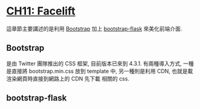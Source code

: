 # [CH11: Facelift](<https://blog.miguelgrinberg.com/post/the-flask-mega-tutorial-part-xi-facelift>)

這章節主要講述的是利用 [Bootstrap](<https://getbootstrap.com/docs/4.3/getting-started/introduction/>) 加上 [bootstrap-flask](<https://bootstrap-flask.readthedocs.io/en/latest/>) 來美化前端介面.

## Bootstrap

是由 Twitter 團隊推出的 CSS 框架, 目前版本已來到 4.3.1. 有兩種導入方式, 一種是直接將 bootstrap.min.css 放到 template 中, 另一種則是利用 CDN, 也就是載渲染網頁時直接到網路上的 CDN 先下載 相關的 css.

## bootstrap-flask

